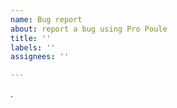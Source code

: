 ```yaml
---
name: Bug report
about: report a bug using Pro Poule
title: ''
labels: ''
assignees: ''

---
```


.
